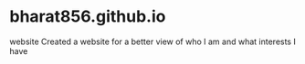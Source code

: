 # bharat856.github.io
website
Created a website for a better view of who I am and what interests I have 
